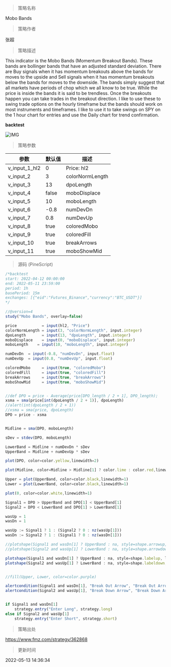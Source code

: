 
> 策略名称

Mobo Bands

> 策略作者

张超

> 策略描述

This indicator is the Mobo Bands (Momentum Breakout Bands). These bands are bollinger bands that have an adjusted standard deviation. There are Buy signals when it has momentum breakouts above the bands for moves to the upside and Sell signals when it has momentum breakouts below the bands for moves to the downside. The bands simply suggest that all markets have periods of chop which we all know to be true. While the price is inside the bands it is said to be trendless. Once the breakouts happen you can take trades in the breakout direction. I like to use these to swing trade options on the hourly timeframe but the bands should work on most instruments and timeframes. I like to use it to take swings on SPY on the 1 hour chart for entries and use the Daily chart for trend confirmation.

**backtest**

 ![IMG](https://www.fmz.com/upload/asset/1f2ff4b7c1c03df68cb.png) 

> 策略参数



|参数|默认值|描述|
|----|----|----|
|v_input_1_hl2|0|Price: hl2|high|low|open|close|hlc3|hlcc4|ohlc4|
|v_input_2|3|colorNormLength|
|v_input_3|13|dpoLength|
|v_input_4|false|moboDisplace|
|v_input_5|10|moboLength|
|v_input_6|-0.8|numDevDn|
|v_input_7|0.8|numDevUp|
|v_input_8|true|coloredMobo|
|v_input_9|true|coloredFill|
|v_input_10|true|breakArrows|
|v_input_11|true|moboShowMid|


> 源码 (PineScript)

``` javascript
/*backtest
start: 2022-04-12 00:00:00
end: 2022-05-11 23:59:00
period: 1h
basePeriod: 15m
exchanges: [{"eid":"Futures_Binance","currency":"BTC_USDT"}]
*/

//@version=4
study("Mobo Bands", overlay=false)

price           = input(hl2, "Price")
colorNormLength = input(3, "colorNormLength", input.integer)
dpoLength       = input(13, "dpoLength", input.integer)
moboDisplace    = input(0, "moboDisplace", input.integer)
moboLength    = input(10, "moboLength", input.integer)

numDevDn  = input(-0.8, "numDevDn", input.float)
numDevUp  = input(0.8, "numDevUp", input.float)

coloredMobo     = input(true, "coloredMobo")
coloredFill     = input(true, "coloredFill")
breakArrows     = input(true, "breakArrows")
moboShowMid     = input(true, "moboShowMid") 


//def DPO = price - Average(price[DPO_length / 2 + 1], DPO_length);
xsma = sma(price[int(dpoLength / 2 + 1)], dpoLength) 
//alert(int(dpoLength / 2 + 1))
//xsma = sma(price, dpoLength) 
DPO = price - xsma


Midline = sma(DPO, moboLength)

sDev = stdev(DPO, moboLength)

LowerBand = Midline + numDevDn * sDev
UpperBand = Midline + numDevUp * sDev

plot(DPO, color=color.yellow,linewidth=2)

plot(Midline, color=Midline > Midline[1] ? color.lime : color.red,linewidth=2)

Upper = plot(UpperBand, color=color.black,linewidth=1)
Lower = plot(LowerBand, color=color.black,linewidth=1)

plot(0, color=color.white,linewidth=1)

Signal1 = DPO > UpperBand and DPO[1] < UpperBand[1]
Signal2 = DPO < LowerBand and DPO[1] > LowerBand[1]

wasUp = 1
wasDn = 1

wasUp := Signal1 ? 1 : (Signal2 ? 0 : nz(wasUp[1]))
wasDn := Signal2 ? 1 : (Signal1 ? 0 : nz(wasDn[1]))

//plotshape(Signal1 and wasDn[1] ? UpperBand : na, style=shape.arrowup, location=location.absolute, size=size.normal, color=color.red)
//plotshape(Signal2 and wasUp[1] ? LowerBand : na, style=shape.arrowdown, location=location.absolute, size=size.normal, color=color.green)

plotshape(Signal1 and wasDn[1] ? UpperBand : na, style=shape.labelup, location=location.absolute, size=size.normal, color=color.green, text="Buy",textcolor=color.white)
plotshape(Signal2 and wasUp[1] ? LowerBand : na, style=shape.labeldown, location=location.absolute, size=size.normal, color=color.red, text="Sell",textcolor=color.white)


//fill(Upper, Lower, color=color.purple)

alertcondition(Signal1 and wasDn[1], "Break Out Arrow", "Break Out Arrow")
alertcondition(Signal2 and wasUp[1], "Break Down Arrow", "Break Down Arrow")


if Signal1 and wasDn[1] 
    strategy.entry("Enter Long", strategy.long)
else if Signal2 and wasUp[1]
    strategy.entry("Enter Short", strategy.short)
```

> 策略出处

https://www.fmz.com/strategy/362868

> 更新时间

2022-05-13 14:36:34
